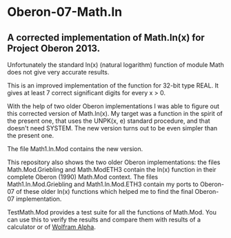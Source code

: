 # Oberon-07-Math.ln
## A corrected implementation of Math.ln(x) for Project Oberon 2013.

Unfortunately the standard ln(x) (natural logarithm) function of module Math does not give very accurate results.

This is an improved implementation of the function for 32-bit type REAL. It gives at least 7 correct significant digits for every x > 0.

With the help of two older Oberon implementations I was able to figure out this corrected version of Math.ln(x). My target was a function in the spirit of the present one, that uses the UNPK(x, e) standard procedure, and that doesn't need SYSTEM. The new version turns out to be even simpler than the present one.

The file Math1.ln.Mod contains the new version. 

This repository also shows the two older Oberon implementations: the files Math.Mod.Griebling and Math.ModETH3 contain the ln(x) function in their complete Oberon (1990) Math.Mod context. The files Math1.ln.Mod.Griebling and Math1.ln.Mod.ETH3 contain my ports to Oberon-07 of these older ln(x) functions which helped me to find the final Oberon-07 implementation.

TestMath.Mod provides a test suite for all the functions of Math.Mod. You can use this to verify the results and compare them with results of a calculator or of [Wolfram Alpha](https://www.wolframalpha.com).
